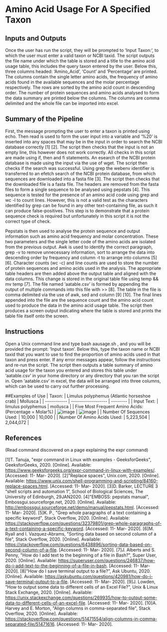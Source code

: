 # Amino Acid Usage For A Specified Taxon

## Inputs and Outputs
Once the user has run the script, they will be prompted to ‘Input Taxon:’, to which the user must enter a valid taxon or NCBI taxid. The script outputs the file name under which the table is stored and a title to the amino acid usage table, this includes the query taxon entered by the user. Below this, three columns headed: ‘Amino_Acid’, ‘Count’ and ‘Percentage’ are printed. The columns contain the single letter amino acids, the frequency of amino acids found in the available sequences and the molar percentage respectively. The rows are sorted by the amino acid count in descending order. The number of protein sequences and amino acids analysed to form the data summary are printed below the columns. The columns are comma delimited and the whole file can be imported into excel.

## Summary of the Pipeline
First, the message prompting the user to enter a taxon is printed using echo. Then read is used to form the user input into a variable and ‘%20’ is inserted into any spaces that may be in the input in order to search the NCBI database correctly [1] [2]. The script then checks that the input is not an empty line, this however does not work correctly. All checks in this script are made using if, then and fi statements. An esearch of the NCBI protein database is made using the input via the use of wget. The script then checks if the search was successful. Using grep the webenv identifier is transferred to an efetch search of the NCBI protein database, from which sequences are downloaded into a fasta file [3]. The script then checks that the downloaded file is a fasta file. The headers are removed from the fasta files to form a single sequence to be analysed using pepstats [4]. This sequence is tested for the presence of an amino acid code using grep and wc -l to count lines. However, this is not a valid test as the characters identified by grep can be found in any other text-containing file, as such it can produce false-positives. This step is to demonstrate that a protein sequence check is required but unfortunately in this script it is not the correct type of check. 

Pepstats is then used to analyse the protein sequence and output information such as amino acid frequency and molar concentration. These two parameters and the single letter code of the amino acids are isolated from the previous output. Awk is used to identify the correct paragraph, grep -v to remove unnecessary information, sort to arrange the data into descending order by frequency and column -t to arrange into columns [5] [6]. Character counts (wc -c) and line counts are used to store the number of protein sequences and amino acids used in the analysis. The appropriate table headers are then added above the output table and aligned with the data columns. This change is stored in the original table file using temp && mv temp [7]. The file named ‘aatable.csv’ is formed by appending the output of multiple commands into this file with >> [8]. The table in the file is comma delimited via the use of awk, sed and column [9] [10]. The final lines appended into the file are the sequence count and the amino acid count used to produce the data in the amino acid usage table. The script then produces a screen output indicating where the table is stored and prints the table file itself onto the screen.

## Instructions
Open a Unix command line and type bash aausage.sh , and you will be provided the prompt: ‘Input taxon’. Below this, type the taxon name or NCBI taxid that you want to use to find the proportion of amino acids used in that taxon and press enter. If any error messages appear, follow the instructions and re-run the script. The script then outputs a table summary of amino acid usage for the taxon you entered and stores this table under ‘aatable.csv’ in your home directory or any directory that you ran the script in. Open ‘aatable.csv’ in excel, the data will be arranged into three columns, which can be used to carry out further processing.

##Examples of Use
| Taxon: | Limulus polyphemus (Atlantic horseshoe crab) | Mollusca |
| ----------- | ------------------ | -------- |
| Input Text: | limulus polyphemus | mollusca |
| Five Most Frequent Amino Acids: (Percentage = Molar%) | ![image](https://github.com/julienhvillemur/Amino-Acid-Usage-for-A-Specified-Taxon/assets/146137268/45836c7b-3944-4bce-91a5-caa0e0758bf9) | ![image](https://github.com/julienhvillemur/Amino-Acid-Usage-for-A-Specified-Taxon/assets/146137268/a417968e-ea76-4ad7-905a-9d1ebba4d9fd) |
| Number Of Sequences Used: |	10,000 |	10,000 |
| Number Of Amino Acids Used: |	5,223,504	| 2,044,072 |


## References
(Read command discovered on a page explaining the expr command)

[1]T. Tanuja, "expr command in Linux with examples - GeeksforGeeks", GeeksforGeeks, 2020. [Online]. Available: https://www.geeksforgeeks.org/expr-command-in-linux-with-examples/. [Accessed: 11- Mar- 2020].
[2]"Replace spaces", Unix.com, 2020. [Online]. Available: https://www.unix.com/shell-programming-and-scripting/84160-replace-spaces.html. [Accessed: 11- Mar- 2020].
[3]D. Barker, LECTURE 3 “shell scripts and automation 1”, School of Biological Sciences, The University of Edinburgh, 29JAN2020.
[4]"EMBOSS: pepstats manual", Embossgui.sourceforge.net, 2020. [Online]. Available: http://embossgui.sourceforge.net/demo/manual/pepstats.html. [Accessed: 11- Mar- 2020].
[5]K. P., "Grep whole paragraphs of a text containing a specific keyword", Stack Overflow, 2020. [Online]. Available: https://stackoverflow.com/questions/32379801/grep-whole-paragraphs-of-a-text-containing-a-specific-keyword. [Accessed: 11- Mar- 2020].
[6]M. Ryall and I. Vazquez-Abrams, "Sorting data based on second column of a file", Stack Overflow, 2020. [Online]. Available: https://stackoverflow.com/questions/6438896/sorting-data-based-on-second-column-of-a-file. [Accessed: 11- Mar- 2020].
[7]J. Alberts and S. Penny, "How do I add text to the beginning of a file in Bash?", Super User, 2020. [Online]. Available: https://superuser.com/questions/246837/how-do-i-add-text-to-the-beginning-of-a-file-in-bash. [Accessed: 11- Mar- 2020].
[8]"How do I save terminal output to a file?", Ask Ubuntu, 2020. [Online]. Available: https://askubuntu.com/questions/420981/how-do-i-save-terminal-output-to-a-file. [Accessed: 11- Mar- 2020].
[9]J. Lowden, "How to output some data to different cells of an Excel File?", Unix & Linux Stack Exchange, 2020. [Online]. Available: https://unix.stackexchange.com/questions/269935/how-to-output-some-data-to-different-cells-of-an-excel-file. [Accessed: 11- Mar- 2020].
[10]A. Harvey and E. Morton, "Align columns in comma-separated file", Stack Overflow, 2020. [Online]. Available: https://stackoverflow.com/questions/51471554/align-columns-in-comma-separated-file/51471616. [Accessed: 11- Mar- 2020].
